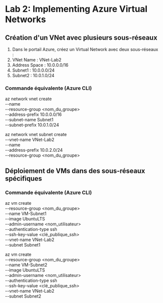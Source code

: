 # Lab 2: Implementing Azure Virtual Networks

## Création d'un VNet avec plusieurs sous-réseaux
1. Dans le portail Azure, créez un Virtual Network avec deux sous-réseaux :
2. VNet Name : VNet-Lab2
3. Address Space : 10.0.0.0/16
4. Subnet1 : 10.0.0.0/24
5. Subnet2 : 10.0.1.0/24

### Commande équivalente (Azure CLI)
az network vnet create \
  --name <name> \
  --resource-group <nom_du_groupe> \
  --address-prefix 10.0.0.0/16 \
  --subnet-name Subnet1 \
  --subnet-prefix 10.0.1.0/24

az network vnet subnet create \
  --vnet-name VNet-Lab2 \
  --name <name> \
  --address-prefix 10.0.2.0/24 \
  --resource-group <nom_du_groupe>

## Déploiement de VMs dans des sous-réseaux spécifiques

### Commande équivalente (Azure CLI)
az vm create \
  --resource-group <nom_du_groupe> \
  --name VM-Subnet1 \
  --image UbuntuLTS \
  --admin-username <nom_utilisateur> \
  --authentication-type ssh \
  --ssh-key-value <clé_publique_ssh> \
  --vnet-name VNet-Lab2 \
  --subnet Subnet1

az vm create \
  --resource-group <nom_du_groupe> \
  --name VM-Subnet2 \
  --image UbuntuLTS \
  --admin-username <nom_utilisateur> \
  --authentication-type ssh \
  --ssh-key-value <clé_publique_ssh> \
  --vnet-name VNet-Lab2 \
  --subnet Subnet2

